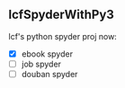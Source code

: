 ## lcfSpyderWithPy3
lcf's  python spyder proj
now:
- [x] ebook spyder
- [ ] job spyder
- [ ] douban spyder
